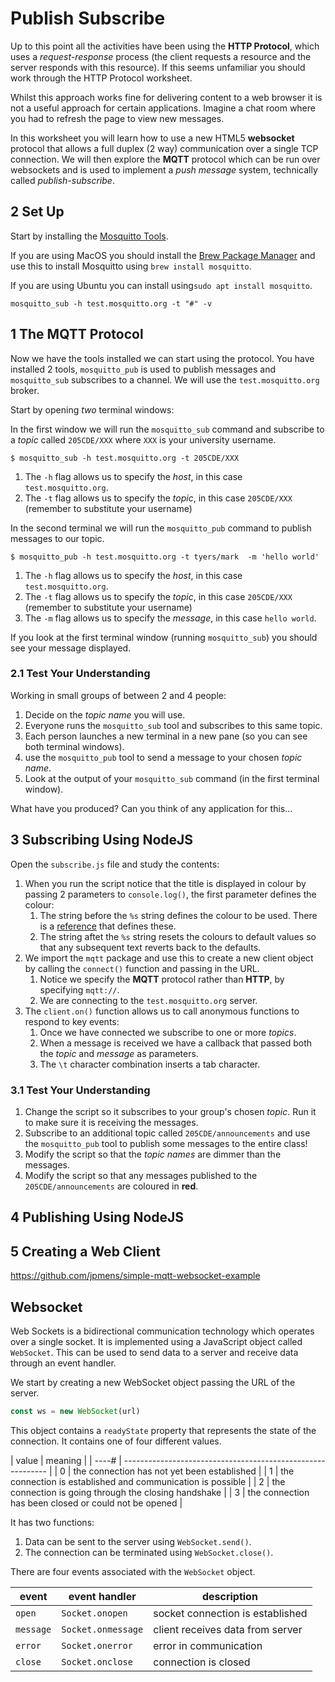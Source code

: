 
# Publish Subscribe

Up to this point all the activities have been using the **HTTP Protocol**, which uses a _request-response_ process (the client requests a resource and the server responds with this resource). If this seems unfamiliar you should work through the HTTP Protocol worksheet.

Whilst this approach works fine for delivering content to a web browser it is not a useful approach for certain applications. Imagine a chat room where you had to refresh the page to view new messages.

In this worksheet you will learn how to use a new HTML5 **websocket** protocol that allows a full duplex (2 way) communication over a single TCP connection. We will then explore the **MQTT** protocol which can be run over websockets and is used to implement a _push message_ system, technically called _publish-subscribe_.



## 2 Set Up

Start by installing the [Mosquitto Tools](https://www.eclipse.org/mosquitto/download/).

If you are using MacOS you should install the [Brew Package Manager](https://brew.sh) and use this to install Mosquitto using `brew install mosquitto`.

If you are using Ubuntu you can install using`sudo apt install mosquitto`.

```
mosquitto_sub -h test.mosquitto.org -t "#" -v
```

## 1 The MQTT Protocol

Now we have the tools installed we can start using the protocol. You have installed 2 tools, `mosquitto_pub` is used to publish messages and `mosquitto_sub` subscribes to a channel. We will use the `test.mosquitto.org` broker.

Start by opening _two_ terminal windows:

In the first window we will run the `mosquitto_sub` command  and subscribe to a _topic_ called `205CDE/XXX` where `XXX` is your university username.

```shell
$ mosquitto_sub -h test.mosquitto.org -t 205CDE/XXX
```

1. The `-h` flag allows us to specify the _host_, in this case `test.mosquitto.org`.
2. The `-t` flag allows us to specify the _topic_, in this case `205CDE/XXX` (remember to substitute your username)

In the second terminal we will run the `mosquitto_pub` command to publish messages to our topic.

```shell
$ mosquitto_pub -h test.mosquitto.org -t tyers/mark  -m 'hello world'
```

1. The `-h` flag allows us to specify the _host_, in this case `test.mosquitto.org`.
2. The `-t` flag allows us to specify the _topic_, in this case `205CDE/XXX` (remember to substitute your username)
3. The `-m` flag allows us to specify the _message_, in this case `hello world`.

If you look at the first terminal window (running `mosquitto_sub`) you should see your message displayed.

### 2.1 Test Your Understanding

Working in small groups of between 2 and 4 people:

1. Decide on the _topic name_ you will use.
2. Everyone runs the `mosquitto_sub` tool and subscribes to this same topic.
3. Each person launches a new terminal in a new pane (so you can see both terminal windows).
4. use the `mosquitto_pub` tool to send a message to your chosen _topic name_.
5. Look at the output of your `mosquitto_sub` command (in the first terminal window).

What have you produced? Can you think of any application for this...

## 3 Subscribing Using NodeJS

Open the `subscribe.js` file and study the contents:

1. When you run the script notice that the title is displayed in colour by passing 2 parameters to `console.log()`, the first parameter defines the colour:
    1. The string before the `%s` string defines the colour to be used. There is a [reference](https://coderwall.com/p/yphywg/printing-colorful-text-in-terminal-when-run-node-js-script) that defines these.
    2. The string aftet the `%s` string resets the colours to default values so that any subsequent text reverts back to the defaults.
2. We import the `mqtt` package and use this to create a new client object by calling the `connect()` function and passing in the URL.
    1. Notice we specify the **MQTT** protocol rather than **HTTP**, by specifying `mqtt://`.
    2. We are connecting to the `test.mosquitto.org` server.
3. The `client.on()` function allows us to call anonymous functions to respond to key events:
    1. Once we have connected we subscribe to one or more _topics_.
    2. When a message is received we have a callback that passed both the _topic_ and _message_ as parameters.
    3. The `\t` character combination inserts a tab character.

### 3.1 Test Your Understanding

1. Change the script so it subscribes to your group's chosen _topic_. Run it to make sure it is receiving the messages.
2. Subscribe to an additional topic called `205CDE/announcements` and use the `mosquitto_pub` tool to publish some messages to the entire class!
3. Modify the script so that the _topic names_ are dimmer than the messages.
4. Modify the script so that any messages published to the `205CDE/announcements` are coloured in **red**.

## 4 Publishing Using NodeJS

## 5 Creating a Web Client

https://github.com/jpmens/simple-mqtt-websocket-example

## Websocket

Web Sockets is a bidirectional communication technology which operates over a single socket. It is implemented using a JavaScript object called `WebSocket`. This can be used to send data to a server and receive data through an event handler.

We start by creating a new WebSocket object passing the URL of the server.

```javascript
const ws = new WebSocket(url)
```

This object contains a `readyState` property that represents the state of the connection. It contains one of four different values.

| value | meaning                                                     |
| ----# | ----------------------------------------------------------- |
| 0     | the connection has not yet been established                 |
| 1     | the connection is established and communication is possible |
| 2     | the connection is going through the closing handshake       |
| 3     | the connection has been closed or could not be opened       |

It has two functions:

1. Data can be sent to the server using `WebSocket.send()`.
2. The connection can be terminated using `WebSocket.close()`.

There are four events associated with the `WebSocket` object.

| event     | event handler      | description                         |
| --------- | ------------------ | ----------------------------------- |
| `open`    | `Socket.onopen`    | socket connection is established    |
| `message` | `Socket.onmessage` | client receives data from server    |
| `error`   | `Socket.onerror`   | error in communication              |
| `close`   | `Socket.onclose`   | connection is closed                |
